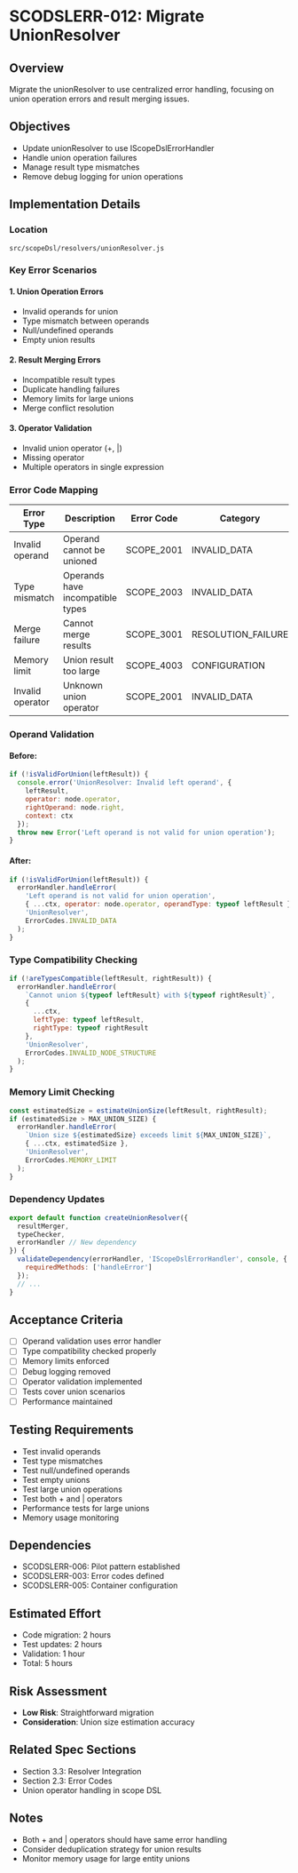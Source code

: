 # SCODSLERR-012: Migrate UnionResolver

## Overview
Migrate the unionResolver to use centralized error handling, focusing on union operation errors and result merging issues.

## Objectives
- Update unionResolver to use IScopeDslErrorHandler
- Handle union operation failures
- Manage result type mismatches
- Remove debug logging for union operations

## Implementation Details

### Location
`src/scopeDsl/resolvers/unionResolver.js`

### Key Error Scenarios

#### 1. Union Operation Errors
- Invalid operands for union
- Type mismatch between operands
- Null/undefined operands
- Empty union results

#### 2. Result Merging Errors
- Incompatible result types
- Duplicate handling failures
- Memory limits for large unions
- Merge conflict resolution

#### 3. Operator Validation
- Invalid union operator (+, |)
- Missing operator
- Multiple operators in single expression

### Error Code Mapping

| Error Type | Description | Error Code | Category |
|-----------|-------------|------------|----------|
| Invalid operand | Operand cannot be unioned | SCOPE_2001 | INVALID_DATA |
| Type mismatch | Operands have incompatible types | SCOPE_2003 | INVALID_DATA |
| Merge failure | Cannot merge results | SCOPE_3001 | RESOLUTION_FAILURE |
| Memory limit | Union result too large | SCOPE_4003 | CONFIGURATION |
| Invalid operator | Unknown union operator | SCOPE_2001 | INVALID_DATA |

### Operand Validation

#### Before:
```javascript
if (!isValidForUnion(leftResult)) {
  console.error('UnionResolver: Invalid left operand', {
    leftResult,
    operator: node.operator,
    rightOperand: node.right,
    context: ctx
  });
  throw new Error('Left operand is not valid for union operation');
}
```

#### After:
```javascript
if (!isValidForUnion(leftResult)) {
  errorHandler.handleError(
    'Left operand is not valid for union operation',
    { ...ctx, operator: node.operator, operandType: typeof leftResult },
    'UnionResolver',
    ErrorCodes.INVALID_DATA
  );
}
```

### Type Compatibility Checking

```javascript
if (!areTypesCompatible(leftResult, rightResult)) {
  errorHandler.handleError(
    `Cannot union ${typeof leftResult} with ${typeof rightResult}`,
    { 
      ...ctx, 
      leftType: typeof leftResult, 
      rightType: typeof rightResult 
    },
    'UnionResolver',
    ErrorCodes.INVALID_NODE_STRUCTURE
  );
}
```

### Memory Limit Checking

```javascript
const estimatedSize = estimateUnionSize(leftResult, rightResult);
if (estimatedSize > MAX_UNION_SIZE) {
  errorHandler.handleError(
    `Union size ${estimatedSize} exceeds limit ${MAX_UNION_SIZE}`,
    { ...ctx, estimatedSize },
    'UnionResolver',
    ErrorCodes.MEMORY_LIMIT
  );
}
```

### Dependency Updates
```javascript
export default function createUnionResolver({
  resultMerger,
  typeChecker,
  errorHandler // New dependency
}) {
  validateDependency(errorHandler, 'IScopeDslErrorHandler', console, {
    requiredMethods: ['handleError']
  });
  // ...
}
```

## Acceptance Criteria
- [ ] Operand validation uses error handler
- [ ] Type compatibility checked properly
- [ ] Memory limits enforced
- [ ] Debug logging removed
- [ ] Operator validation implemented
- [ ] Tests cover union scenarios
- [ ] Performance maintained

## Testing Requirements
- Test invalid operands
- Test type mismatches
- Test null/undefined operands
- Test empty unions
- Test large union operations
- Test both + and | operators
- Performance tests for large unions
- Memory usage monitoring

## Dependencies
- SCODSLERR-006: Pilot pattern established
- SCODSLERR-003: Error codes defined
- SCODSLERR-005: Container configuration

## Estimated Effort
- Code migration: 2 hours
- Test updates: 2 hours
- Validation: 1 hour
- Total: 5 hours

## Risk Assessment
- **Low Risk**: Straightforward migration
- **Consideration**: Union size estimation accuracy

## Related Spec Sections
- Section 3.3: Resolver Integration
- Section 2.3: Error Codes
- Union operator handling in scope DSL

## Notes
- Both + and | operators should have same error handling
- Consider deduplication strategy for union results
- Monitor memory usage for large entity unions